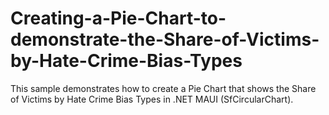 # Creating-a-Pie-Chart-to-demonstrate-the-Share-of-Victims-by-Hate-Crime-Bias-Types
This sample demonstrates how to create a Pie Chart that shows the Share of Victims by Hate Crime Bias Types in .NET MAUI (SfCircularChart).

